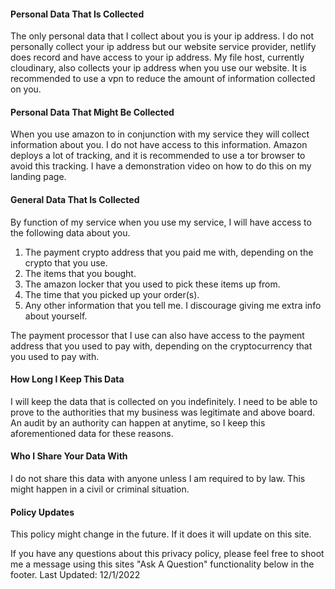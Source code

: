 #### Personal Data That Is Collected
The only personal data that I collect about you is your ip address. I do not personally collect your ip address but our website service provider,
netlify does record and have access to your ip address. My file host, currently cloudinary, also collects your ip address when you use our website. It is recommended to use a vpn to reduce the amount of information collected on you. 
#### Personal Data That Might Be Collected
When you use amazon to in conjunction with my service they will collect information about you. I do not have access to this information. Amazon deploys a lot of tracking, and it is recommended to use a tor browser to avoid this tracking. I have a demonstration video on how to do this on my landing page.
#### General Data That Is Collected
By function of my service when you use my service, I will have access to the following data about you.  
    <ol>
    <li>The payment crypto address that you paid me with, depending on the crypto that you use.</li>
    <li>The items that you bought.</li>
    <li>The amazon locker that you used to pick these items up from.</li>
    <li>The time that you picked up your order(s).</li>
    <li>Any other information that you tell me. I discourage giving me extra info about yourself.</li>
    </ol>
The payment processor that I use can also have access to the payment address that you used to pay with, depending on the cryptocurrency that you used to pay with. 
#### How Long I Keep This Data
I will keep the data that is collected on you indefinitely. I need to be able to prove to the authorities that my business was legitimate and above board. An audit by an authority can happen at anytime, so I keep this aforementioned data for these reasons. 
#### Who I Share Your Data With
I do not share this data with anyone unless I am required to by law. This might happen in a civil or criminal situation.
#### Policy Updates
This policy might change in the future. If it does it will update on this site.

If you have any questions about this privacy policy, please feel free to shoot me a message using this sites "Ask A Question" functionality below in the footer.
Last Updated: 12/1/2022